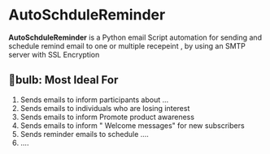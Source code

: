 
# AutoSchduleReminder
**AutoSchduleReminder** is a Python email Script automation for sending and schedule remind email to one or  multiple recepeint ,
 by using an SMTP server with  SSL Encryption 

## 🌠bulb: Most Ideal For
1) Sends emails to inform participants  about ...
2) Sends emails to individuals who are losing interest
3) Sends emails to inform Promote product awareness
4) Sends emails to inform " Welcome messages" for new subscribers
5) Sends reminder emails to schedule ....
6) ....

